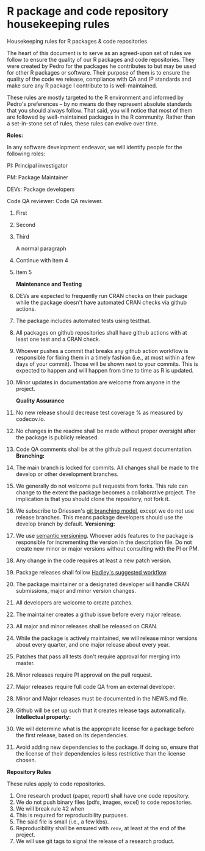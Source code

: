 # R package and code repository housekeeping rules
Housekeeping rules for R packages &amp; code repositories

The heart of this document is to serve as an agreed-upon set of rules we follow to ensure the quality of our R packages and code repositories. They were created by Pedro for the packages he contributes to but may be used for other R packages or software. Their purpose of them is to ensure the quality of the code we release, compliance with QA and IP standards and make sure any R package I contribute to is well-maintained.

These rules are mostly targeted to the R environment and informed by Pedro's preferences – by no means do they represent absolute standards that you should always follow. That said, you will notice that most of them are followed by well-maintained packages in the R community. Rather than a set-in-stone set of rules, these rules can evolve over time.

**Roles:**

In any software development endeavor, we will identify people for the following roles:

PI: Principal investigator

PM: Package Maintainer

DEVs: Package developers

Code QA reviewer: Code QA reviewer.


1.  First
2.  Second
3.  Third

    A normal paragraph

4.  Continue with item 4
5.  Item 5

    **Maintenance and Testing**
    
1. DEVs are expected to frequently run CRAN checks on their package while the package doesn't have automated CRAN checks via github actions.
1. The package includes automated tests using testthat.
1. All packages on github repositories shall have github actions with at least one test and a CRAN check.
1. Whoever pushes a commit that breaks any github action workflow is responsible for fixing them in a timely fashion (i.e., at most within a few days of your commit). Those will be shown next to your commits. This is expected to happen and will happen from time to time as R is updated.
1. Minor updates in documentation are welcome from anyone in the project.

    **Quality Assurance**

1. No new release should decrease test coverage % as measured by codecov.io.
1. No changes in the readme shall be made without proper oversight after the package is publicly released.
1. Code QA comments shall be at the github pull request documentation.
    **Branching:**
1. The main branch is locked for commits. All changes shall be made to the develop or other development branches.
1. We generally do not welcome pull requests from forks. This rule can change to the extent the package becomes a collaborative project. The implication is that you should clone the repository, not fork it.
1. We subscribe to Driessen's [git branching model](https://nvie.com/posts/a-successful-git-branching-model/), except we do not use release branches. This means package developers should use the develop branch by default.
  **Versioning:**
1. We use [semantic versioning](https://semver.org/). Whoever adds features to the package is responsible for incrementing the version in the description file. Do not create new minor or major versions without consulting with the PI or PM.
1. Any change in the code requires at least a new patch version.
1. Package releases shall follow [Hadley's suggested workflow](https://r-pkgs.org/release.html).
1. The package maintainer or a designated developer will handle CRAN submissions, major and minor version changes.
1. All developers are welcome to create patches.
1. The maintainer creates a github issue before every major release.
1. All major and minor releases shall be released on CRAN.
1. While the package is actively maintained, we will release minor versions about every quarter, and one major release about every year.
1. Patches that pass all tests don't require approval for merging into master.
1. Minor releases require PI approval on the pull request.
1. Major releases require full code QA from an external developer.
1. Minor and Major releases must be documented in the NEWS.md file.
1. Github will be set up such that it creates release tags automatically.
  **Intellectual property:**
1. We will determine what is the appropriate license for a package before the first release, based on its dependencies.
1. Avoid adding new dependencies to the package. If doing so, ensure that the license of their dependencies is less restrictive than the license chosen.


**Repository Rules**

These rules apply to code repositories.

1. One research product (paper, report) shall have one code repository.
1. We do not push binary files (pdfs, images, excel) to code repositories.
1. We will break rule #2 when
  1. This is required for reproducibility purpuses.
  1. The said file is small (i.e., a few kbs).
1. Reproducibility shall be ensured with `renv`, at least at the end of the project.
1. We will use git tags to signal the release of a research product.
